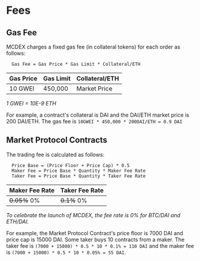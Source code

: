# Fees

## Gas Fee

MCDEX charges a fixed gas fee (in collateral tokens) for each order as follows:

```
  Gas Fee = Gas Price * Gas Limit * Collateral/ETH
```

| Gas Price | Gas Limit |  Collateral/ETH |
|-----------|-----------|-----------------|
| 10 GWEI   |  450,000  |   Market Price  |

_1 GWEI = 10E-9 ETH_

For example, a contract's collateral is DAI and the DAI/ETH market price is 200 DAI/ETH. The gas fee is `10GWEI * 450,000 * 200DAI/ETH = 0.9 DAI`





## Market Protocol Contracts

The trading fee is calculated as follows:


```
  Price Base = (Price Floor + Price Cap) * 0.5
  Maker Fee = Price Base * Quantity * Maker Fee Rate
  Taker Fee = Price Base * Quantity * Taker Fee Rate
```

| Maker Fee Rate | Taker Fee Rate |
|----------------|----------------|
| ~~0.05%~~ 0%   | ~~0.1%~~  0%   |

*To celebrate the launch of MCDEX, the fee rate is 0% for BTC/DAI and ETH/DAI.*

For example, the Market Protocol Contract's price floor is 7000 DAI and price cap is 15000 DAI. Some taker buys 10 contracts from a maker.
The taker fee is `(7000 + 15000) * 0.5 * 10 * 0.1% = 110 DAI` and the maker fee is `(7000 + 15000) * 0.5 * 10 * 0.05% = 55 DAI`.
